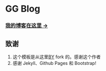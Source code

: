 # GG Blog



### [我的博客在这里 &rarr;](https://hwx95.github.io/)



## 致谢

1. 这个模板是从这里[BY](https://github.com/qiubaiying/qiubaiying.github.io) fork 的。感谢这个作者 
2. 感谢 Jekyll、Github Pages 和 Bootstrap!  



